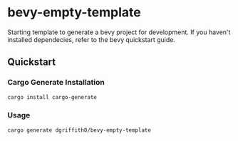 # bevy-empty-template
Starting template to generate a bevy project for development.
If you haven't installed dependecies, refer to the bevy quickstart guide.

## Quickstart
### Cargo Generate Installation

```sh
cargo install cargo-generate
```

### Usage

```sh
cargo generate dgriffith0/bevy-empty-template
